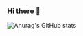 ### Hi there 👋

<!--
**cano2030/cano2030** is a ✨ _special_ ✨ repository because its `README.md` (this file) appears on your GitHub profile.

Here are some ideas to get you started:

- 🔭 
- 🌱 I’m currently learning Flutter, Tensorflow...
- 👯 I’m looking to collaborate on projects regarding Backend Development, FLutter and Machine Learning...
- 💬 Ask me about AI, basketball, and more things...
- 📫 
- 😄 Pronouns: He/Him
- ⚡ Fun fact: I like basketball and that i can talk basic Korean
-->
![Anurag's GitHub stats](https://github-readme-stats.vercel.app/api?username=cano2030&theme=midnight-purple&show_icons=true)
